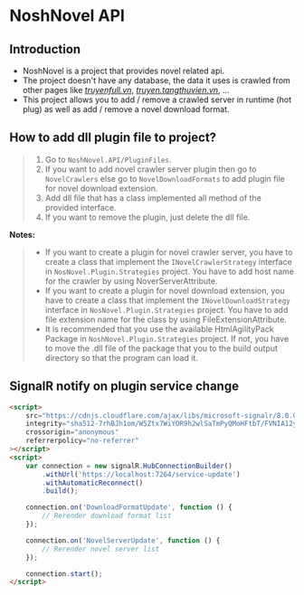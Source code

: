 # NoshNovel API

## Introduction

-   NoshNovel is a project that provides novel related api.
-   The project doesn't have any database, the data it uses is crawled from other pages like _[truyenfull.vn](https://truyenfull.vn/ 'Truyện full')_, _[truyen.tangthuvien.vn](https://truyen.tangthuvien.vn/ 'Tàng thư viện')_, ...
-   This project allows you to add / remove a crawled server in runtime (hot plug) as well as add / remove a novel download format.

## How to add dll plugin file to project?

> 1. Go to `NoshNovel.API/PluginFiles`.
> 2. If you want to add novel crawler server plugin then go to `NovelCrawlers` else go to `NovelDownloadFormats` to add plugin file for novel download extension.
> 3. Add dll file that has a class implemented all method of the provided interface.
> 4. If you want to remove the plugin, just delete the dll file.

**Notes:**

> -   If you want to create a plugin for novel crawler server, you have to create a class that implement the `INovelCrawlerStrategy` interface in `NosNovel.Plugin.Strategies` project. You have to add host name for the crawler by using NoverServerAttribute.
> -   If you want to create a plugin for novel download extension, you have to create a class that implement the `INovelDownloadStrategy` interface in `NosNovel.Plugin.Strategies` project. You have to add file extension name for the class by using FileExtensionAttribute.
> -   It is recommended that you use the available HtmlAgilityPack Package in `NoshNovel.Plugin.Strategies` project. If not, you have to move the .dll file of the package that you to the build output directory so that the program can load it.

## SignalR notify on plugin service change

```html
<script>
    src="https://cdnjs.cloudflare.com/ajax/libs/microsoft-signalr/8.0.0/signalr.min.js"
    integrity="sha512-7rhBJh1om/W5Ztx7WiYOR9h2wlSaTmPyQMoHFtbT/FVNIA12y6S6I8HY9mrBS1uJ3dSU/R3qaSAXsGYuRjMDxg=="
    crossorigin="anonymous"
    referrerpolicy="no-referrer"
></script>
<script>
    var connection = new signalR.HubConnectionBuilder()
        .withUrl('https://localhost:7264/service-update')
        .withAutomaticReconnect()
        .build();

    connection.on('DownloadFormatUpdate', function () {
        // Rerender download format list
    });

    connection.on('NovelServerUpdate', function () {
        // Rerender novel server list
    });

    connection.start();
</script>
```
